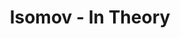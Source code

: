---
layout: media
title: "Isomov - In Theory"
categories: aural, isomov
blurb: "Isomov"
bandcamp:
  type: album
  url: https://isomov.bandcamp.com/album/in-theory
  id: 2780555833
  img: https://f4.bcbits.com/img/a3436585827_10.jpg
---